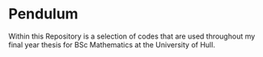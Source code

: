 # Pendulum

Within this Repository is a selection of codes that are used throughout my final year thesis 
for BSc Mathematics at the University of Hull.
